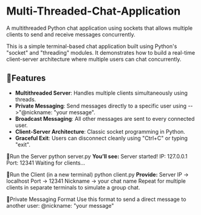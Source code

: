 # Multi-Threaded-Chat-Application
A multithreaded Python chat application using sockets that allows multiple clients to send and receive messages concurrently.

This is a simple terminal-based chat application built using Python's "socket" and "threading" modules. It demonstrates how to build a real-time client-server architecture where multiple users can chat concurrently.

## :link:Features
- **Multithreaded Server**: Handles multiple clients simultaneously using threads.
- **Private Messaging**: Send messages directly to a specific user using -->"@nickname: "your message".
- **Broadcast Messaging**: All other messages are sent to every connected user.
- **Client-Server Architecture**: Classic socket programming in Python.
- **Graceful Exit**: Users can disconnect cleanly using "Ctrl+C" or typing "exit".

:link:Run the Server
   python server.py
     **You’ll see:**
         Server started!
         IP: 127.0.0.1
         Port: 12341
         Waiting for clients...

:link:Run the Client (in a new terminal)
    python client.py
      **Provide:**
        Server IP → localhost
        Port → 12341
        Nickname → your chat name
        Repeat for multiple clients in separate terminals to simulate a group chat.

:link:Private Messaging Format
   Use this format to send a direct message to another user:
     @nickname: "your message"

